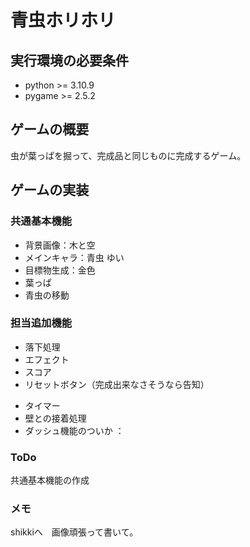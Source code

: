 # 青虫ホリホリ

## 実行環境の必要条件 
* python >= 3.10.9
* pygame >= 2.5.2

## ゲームの概要
虫が葉っぱを掘って、完成品と同じものに完成するゲーム。

## ゲームの実装
### 共通基本機能
* 背景画像：木と空
* メインキャラ：青虫  ゆい
* 目標物生成：金色
* 葉っぱ
* 青虫の移動

### 担当追加機能
* 落下処理
* エフェクト
* スコア
* リセットボタン（完成出来なさそうなら告知）
<!-- * メニューボタン -->
* タイマー
* 壁との接着処理
* ダッシュ機能のついか  ：

### ToDo
共通基本機能の作成

### メモ
shikkiへ　画像頑張って書いて。
